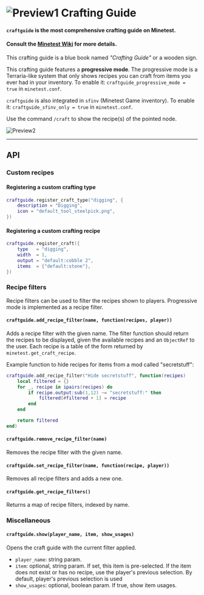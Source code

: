 # ![Preview1](http://i.imgur.com/fIPNYkb.png) Crafting Guide

#### `craftguide` is the most comprehensive crafting guide on Minetest.
#### Consult the [Minetest Wiki](http://wiki.minetest.net/Crafting_guide) for more details.

This crafting guide is a blue book named *"Crafting Guide"* or a wooden sign.

This crafting guide features a **progressive mode**.
The progressive mode is a Terraria-like system that only shows recipes you can craft
from items you ever had in your inventory. To enable it: `craftguide_progressive_mode = true` in `minetest.conf`.

`craftguide` is also integrated in `sfinv` (Minetest Game inventory). To enable it:
`craftguide_sfinv_only = true` in `minetest.conf`.

Use the command `/craft` to show the recipe(s) of the pointed node.

![Preview2](https://i.imgur.com/bToFH38.png)

---

## API

### Custom recipes

#### Registering a custom crafting type

```Lua
craftguide.register_craft_type("digging", {
	description = "Digging",
	icon = "default_tool_steelpick.png",
})
```

#### Registering a custom crafting recipe

```Lua
craftguide.register_craft({
	type   = "digging",
	width  = 1,
	output = "default:cobble 2",
	items  = {"default:stone"},
})
```

### Recipe filters

Recipe filters can be used to filter the recipes shown to players. Progressive
mode is implemented as a recipe filter.

#### `craftguide.add_recipe_filter(name, function(recipes, player))`

Adds a recipe filter with the given name. The filter function should return the
recipes to be displayed, given the available recipes and an `ObjectRef` to the
user. Each recipe is a table of the form returned by
`minetest.get_craft_recipe`.

Example function to hide recipes for items from a mod called "secretstuff":

```lua
craftguide.add_recipe_filter("Hide secretstuff", function(recipes)
	local filtered = {}
	for _, recipe in ipairs(recipes) do
		if recipe.output:sub(1,12) ~= "secretstuff:" then
			filtered[#filtered + 1] = recipe
		end
	end

	return filtered
end)
```

#### `craftguide.remove_recipe_filter(name)`

Removes the recipe filter with the given name.

#### `craftguide.set_recipe_filter(name, function(recipe, player))`

Removes all recipe filters and adds a new one.

#### `craftguide.get_recipe_filters()`

Returns a map of recipe filters, indexed by name.

### Miscellaneous

#### `craftguide.show(player_name, item, show_usages)`

Opens the craft guide with the current filter applied.

   * `player_name`: string param.
   * `item`: optional, string param. If set, this item is pre-selected. If the item does not exist or has no recipe, use the player's previous selection. By default, player's previous selection is used
   * `show_usages`: optional, boolean param. If true, show item usages.

